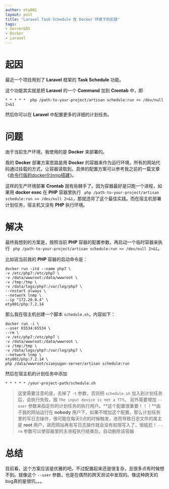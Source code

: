 ```yaml
---
author: ety001
layout: post
title: "Laravel Task Schedule 在 Docker 环境下的实践"
tags:
- Server&OS
- Docker
- Laravel
---
```


# 起因

最近一个项目用到了 **Laravel** 框架的 **Task Schedule** 功能。

这个功能其实就是把 **Laravel** 的一个 **Command** 加到 **Crontab** 中，即

```
* * * * *  php /path-to-your-project/artisan schedule:run >> /dev/null 2>&1
```

然后你可以在 **Laravel** 中配置更多的详细的计划任务。

# 问题

由于当前生产环境，我使用的是 **Docker** 来部署的。

我的 **Docker** 部署方案思路是用 **Docker** 的容器来作为运行环境，所有的网站代码通过挂载的方式，让容器读取到。具体的配置方案可以参考我之前的一篇文章 《[命令行版的docker化lnmp搭建](https://blog.domyself.me/2018/11/10/docker-lnmp.html)》。

这样的生产环境部署 **Crontab** 就有些棘手了。因为容器最好是只跑一个进程，如果用 **docker exec** 在 **PHP** 容器里执行 ` php /path-to-your-project/artisan schedule:run >> /dev/null 2>&1`，那就违背了这个最佳实践。而在宿主机部署计划任务，宿主机又没有 **PHP** 执行环境。

# 解决

最终我想到的方案是，按照当前 **PHP** 容器的配置参数，再启动一个临时容器来执行 ` php /path-to-your-project/artisan schedule:run >> /dev/null 2>&1`。

比如说当前我的 **PHP** 容器的启动命令是：

```
docker run -itd --name php7 \
-v /etc/php7:/etc/php7 \
-v /data/wwwroot:/data/wwwroot \
-v /tmp:/tmp \
-v /data/logs/php7:/var/log/php7 \
--restart always \
--network lnmp \
--ip "172.20.0.4" \
ety001/php:7.2.14
```

那么我在宿主机创建一个脚本 `schedule.sh`，内容如下：

```
docker run -i \
--user 65534:65534 \
--rm \
-v /etc/php7:/etc/php7 \
-v /data/wwwroot:/data/wwwroot \
-v /tmp:/tmp \
-v /data/logs/php7:/var/log/php7 \
--network lnmp \
ety001/php:7.2.14 \
php /data/wwwroot/xiaoyugan-server/artisan schedule:run
```

然后在宿主机的计划任务中添加

```
* * * * * /your-project-path/schedule.sh
```

> 这里需要注意的是，去掉了 `-t` 参数，否则把 `schedule.sh` 加入到计划任务后，会执行失败，报 `The input device is not a TTY`。
> 另外需要增加 `--user` 参数来指定你的计划任务的执行用户。**这个配置很重要！！！**由于我的网站运行在 **nobody** 用户下，如果不增加这个配置，那么计划任务里的写日志操作，很可能在每天0点的时候触发，进而导致日志文件的属主是 **root** 用户，进而网站再有写日志操作就会没有权限写入了，很尴尬！
> `--rm` 参数可以使容器里的主进程执行结束后，自动删除该容器

# 总结

目前看，这个方案应该是优雅的吧。不过配置起来还是很复杂，且很多点有时候想不到。就像这个 `--user` 参数，也是在偶然的跨天测试中发现的。像这种跨天的bug真的是很坑。。。
